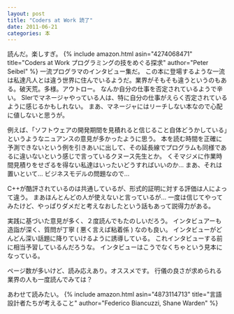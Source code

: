```yaml
---
layout: post
title: "Coders at Work 読了"
date: 2011-06-21
categories: 本
---
```

読んだ。楽しすぎ。
 {% include amazon.html asin="4274068471" title="Coders at Work プログラミングの技をめぐる探求" author="Peter Seibel" %}
一流プログラマのインタビュー集だ。
この本に登場するような一流は私達凡人とは違う世界に住んでいるようだ。業界がそもそも違うというのもある。破天荒。多様。アウトロー。
なんか自分の仕事を否定されているようで辛い。
SIerでマネージャやっている人は、特に自分の仕事がえらく否定されているように感じるかもしれない。
まあ、マネージャにはリーチしない本なので心配に値しないと思うが。

例えば、「ソフトウェアの開発期間を見積れると信じること自体どうかしている」というようなニュアンスの意見が多かったように思う。
本を読む時間を正確に予測できないという例を引きあいに出して、その延長線でプログラムも同様であるに違いないという感じで言っているクヌース先生とか。
くそマジメに作業時間見積りをせざるを得ない私達はいったいどうすればいいのか… まあ、それは置いといて… ビジネスモデルの問題なので…

C++が酷評されているのは共通しているが、形式的証明に対する評価は人によって違う。
まあほんとんどの人が使えないと言っているが…
一度は信じてやってみたけど、やっぱりダメだと考えなおしたという話もあって説得力がある。

実践に基づいた意見が多く、２度読んでもたのしいだろう。
インタビュアーも造詣が深く、質問が丁寧 ( 悪く言えば粘着係 ) なのも良い。
インタビューがどんどん深い話題に降りていけるように誘導している。
これインタビューする前に相当予習しているんだろうな。
インタビューはこうでなくちゃという見本になっている。

ページ数が多いけど、読み応えあり。オススメです。
行儀の良さが求められる業界の人も一度読んでみては？

あわせて読みたい。
 {% include amazon.html asin="4873114713" title="言語設計者たちが考えること" author="Federico Biancuzzi, Shane Warden" %}
